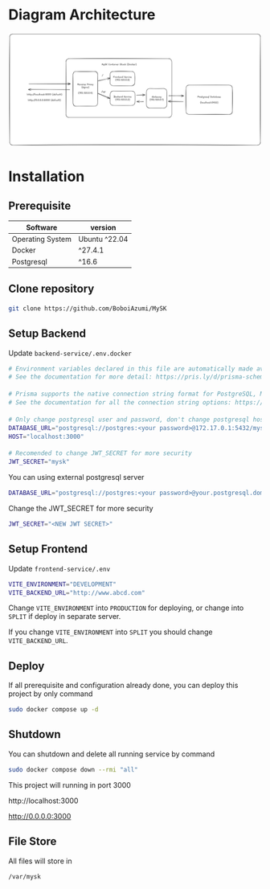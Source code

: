 # Diagram Architecture
<img src="https://raw.githubusercontent.com/BoboiAzumi/MySK/refs/heads/main/assets/Diagram.png">

# Installation
## Prerequisite
| Software         | version       |
|------------------|---------------|
| Operating System | Ubuntu ^22.04 |
| Docker           | ^27.4.1       |
| Postgresql       | ^16.6         |

## Clone repository
```bash
git clone https://github.com/BoboiAzumi/MySK
```

## Setup Backend
Update ```backend-service/.env.docker```
```bash
# Environment variables declared in this file are automatically made available to Prisma.
# See the documentation for more detail: https://pris.ly/d/prisma-schema#accessing-environment-variables-from-the-schema

# Prisma supports the native connection string format for PostgreSQL, MySQL, SQLite, SQL Server, MongoDB and CockroachDB.
# See the documentation for all the connection string options: https://pris.ly/d/connection-strings

# Only change postgresql user and password, don't change postgresql host, port, and db
DATABASE_URL="postgresql://postgres:<your password>@172.17.0.1:5432/mysk?schema=public"
HOST="localhost:3000"

# Recomended to change JWT_SECRET for more security
JWT_SECRET="mysk"
```

You can using external postgresql server
```bash
DATABASE_URL="postgresql://postgres:<your password>@your.postgresql.domain:5432/mysk?schema=public"
```
Change the JWT_SECRET for more security
```bash
JWT_SECRET="<NEW JWT SECRET>"
```

## Setup Frontend
Update ```frontend-service/.env```
```bash
VITE_ENVIRONMENT="DEVELOPMENT"
VITE_BACKEND_URL="http://www.abcd.com"
```

Change ```VITE_ENVIRONMENT``` into ```PRODUCTION``` for deploying, or change into ```SPLIT``` if deploy in separate server.

If you change ```VITE_ENVIRONMENT``` into ```SPLIT``` you should change ```VITE_BACKEND_URL```.

## Deploy
If all prerequisite and configuration already done, you can deploy this project by only command
```bash
sudo docker compose up -d
```

## Shutdown
You can shutdown and delete all running service by command
```bash
sudo docker compose down --rmi "all"
```
This project will running in port 3000

http://localhost:3000

http://0.0.0.0:3000

## File Store
All files will store in
```
/var/mysk
```